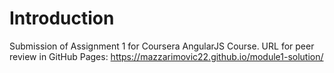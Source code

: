 # Introduction
Submission of Assignment 1 for Coursera AngularJS Course. URL for peer review in GitHub Pages: https://mazzarimovic22.github.io/module1-solution/

